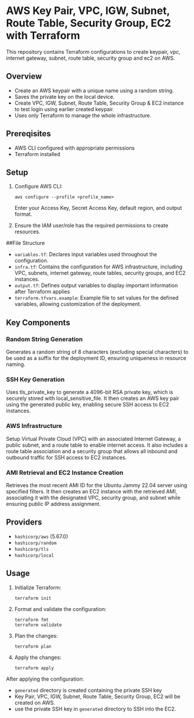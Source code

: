 # AWS Key Pair, VPC, IGW, Subnet, Route Table, Security Group, EC2 with Terraform
This repository contains Terraform configurations to create keypair, vpc, internet gateway, subnet, route table, security group and ec2 on AWS.

## Overview

- Create an AWS keypair with a unique name using a random string.
- Saves the private key on the local device.
- Create VPC, IGW, Subnet, Route Table, Security Group & EC2 instance to test login using earlier created keypair.
- Uses only Terraform to manage the whole infrastructure.

## Prereqisites

- AWS CLI configured with appropriate permissions
- Terraform installed

## Setup

1. Configure AWS CLI:
   ```
   aws configure --profile <profile_name>
   ```
   Enter your Access Key, Secret Access Key, default region, and output format.

2. Ensure the IAM user/role has the required permissions to create resources.

##File Structure

- `variables.tf`: Declares input variables used throughout the configuration.
- `infra.tf`: Contains the configuration for AWS infrastructure, including VPC, subnets, internet gateway, route tables, security groups, and EC2 instances.
- `output.tf`: Defines output variables to display important information after Terraform applies
- `terraform.tfvars.example`: Example file to set values for the defined variables, allowing customization of the deployment.

## Key Components

### Random String Generation

Generates a random string of 8 characters (excluding special characters) to be used as a suffix for the deployment ID, ensuring uniqueness in resource naming.

### SSH Key Generation

Uses tls_private_key to generate a 4096-bit RSA private key, which is securely stored with local_sensitive_file. It then creates an AWS key pair using the generated public key, enabling secure SSH access to EC2 instances.

### AWS Infrastructure

Setup Virtual Private Cloud (VPC) with an associated Internet Gateway, a public subnet, and a route table to enable internet access. It also includes a route table association and a security group that allows all inbound and outbound traffic for SSH access to EC2 instances.

### AMI Retrieval and EC2 Instance Creation

Retrieves the most recent AMI ID for the Ubuntu Jammy 22.04 server using specified filters. It then creates an EC2 instance with the retrieved AMI, associating it with the designated VPC, security group, and subnet while ensuring public IP address assignment.

## Providers

- `hashicorp/aws` (5.67.0)
- `hashicorp/random`
- `hashicorp/tls`
- `hashicorp/local`

## Usage

1. Initialize Terraform:
   ```
   terraform init
   ```

2. Format and validate the configuration:
   ```
   terraform fmt
   terraform validate
   ```

3. Plan the changes:
   ```
   terraform plan
   ```

4. Apply the changes:
   ```
   terraform apply
   ```
After applying the configuration:
- `generated` directory is created containing the private SSH key
-  Key Pair, VPC, IGW, Subnet, Route Table, Security Group, EC2 will be created on AWS.
-  use the private SSH key in `generated` directory to SSH into the EC2.


